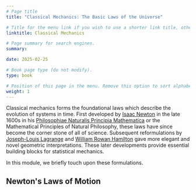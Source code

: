 ```yaml
---
# Page title
title: "Classical Mechanics: The Basic Laws of the Universe"

# Title for the menu link if you wish to use a shorter link title, otherwise remove this option.
linktitle: Classical Mechanics

# Page summary for search engines.
summary:

date: 2025-02-25

# Book page type (do not modify).
type: book

# Position of this page in the menu. Remove this option to sort alphabetically.
weight: 1
---
```


Classical mechanics forms the foundational laws which describe the evolution of
systems in time. First developed by [Isaac
Newton](https://en.wikipedia.org/wiki/Isaac_Newton) in the late 1600s in his
[Philosophiae Naturalis Principia
Mathematica](https://en.wikipedia.org/wiki/Philosophiæ_Naturalis_Principia_Mathematica)
or the Mathematical Principles of Natural Philosophy, these laws have since
become the corner stone of all of science. Subsequent reformulations by
[Joseph-Louis Lagrange](https://en.wikipedia.org/wiki/Joseph-Louis_Lagrange) and
[William Rowan Hamilton](https://en.wikipedia.org/wiki/William_Rowan_Hamilton)
gave more elegant and novel geometric interpretations. These later developments
provide essential building blocks for statistical mechanics.

In this module, we briefly touch upon these formulations.

## Newton's Laws of Motion


